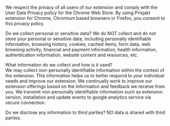 We respect the privacy of all users of our extension and comply with the User Data Privacy policy for the Chrome Web Store. By using Prisjakt extension for Chrome, Chromium based browsers or Firefox, you consent to this privacy policy. 

Do we collect personal or sensitive data? 
We do NOT collect and do not store your personal or sensitive data, including personally identifiable information, browsing history, cookies, cached items, form data, web browsing activity, financial and payment information, health information, authentication information, website content and resources, etc. 

What information do we collect and how is it used?  
We may collect non-personally identifiable information within the context of the extension. This information helps us to better respond to your individual needs and improve our extension. We continually work to improve our extension offerings based on the information and feedback we receive from you. We transmit non-personally identifiable information such as extension version, installation and update events to google analytics service via secure connection. 

Do we disclose any information to third parties? 
NO data is shared with third parties.

